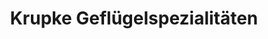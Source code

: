 ---
title: "Krupke Geflügelspezialitäten"
url: /delmenhorst/krupke-gefluegelspezialitaeten/
shop: Metzgerei
---